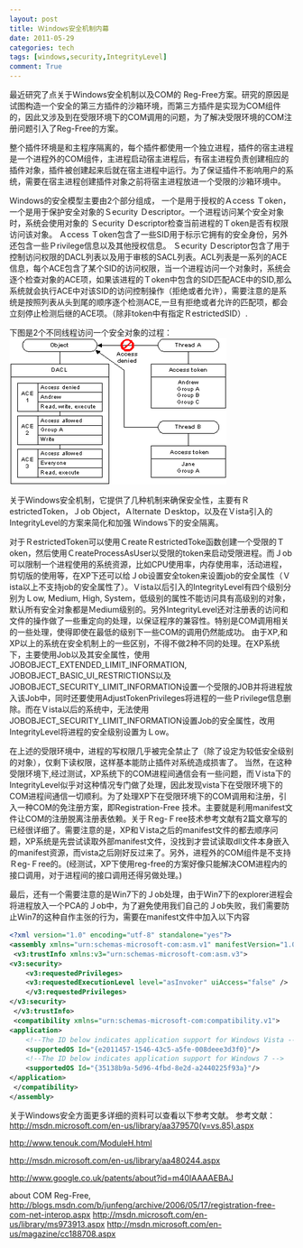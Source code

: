 ```yaml
---
layout: post
title: Ｗindows安全机制内幕
date: 2011-05-29
categories: tech
tags: [windows,security,IntegrityLevel]
comment: True
---
```


最近研究了点关于Ｗindows安全机制以及COM的 Reg-Free方案。研究的原因是试图构造一个安全的第三方插件的沙箱环境，而第三方插件是实现为COM组件的，因此又涉及到在受限环境下的COM调用的问题，为了解决受限环境的COM注册问题引入了Reg-Free的方案。

整个插件环境是和主程序隔离的，每个插件都使用一个独立进程，插件的宿主进程是一个进程外的COM组件，主进程启动宿主进程后，有宿主进程负责创建相应的插件对象，插件被创建起来后就在宿主进程中运行。为了保证插件不影响用户的系统，需要在宿主进程创建插件对象之前将宿主进程放进一个受限的沙箱环境中。


Ｗindows的安全模型主要由2个部分组成， 一个是用于授权的Ａccess Ｔoken，一个是用于保护安全对象的Ｓecurity Ｄescriptor。一个进程访问某个安全对象时，系统会使用对象的
Ｓecurity Ｄescriptor检查当前进程的Ｔoken是否有权限访问该对象。
Ａccess Ｔoken包含了一些SID用于标示它拥有的安全身份，另外还包含一些Ｐrivilege信息以及其他授权信息。
Ｓecurity Ｄescriptor包含了用于控制访问权限的DACL列表以及用于审核的SACL列表。ACL列表是一系列的ACE信息，每个ACE包含了某个SID的访问权限，当一个进程访问一个对象时，系统会逐个检查对象的ACE项，如果该进程的Ｔoken中包含的SID匹配ACE中的SID,那么系统就会执行ACE中对该SID的访问控制操作（拒绝或者允许），需要注意的是系统是按照列表从头到尾的顺序逐个检测ACE,一旦有拒绝或者允许的匹配项，都会立刻停止检测后继的ACE项。（除非token中有指定ＲestrictedSID）.

下图是2个不同线程访问一个安全对象的过程：
![](/img/windows-security-ace.png)

关于Ｗindows安全机制，它提供了几种机制来确保安全性，主要有ＲestrictedToken，Ｊob Object，Ａlternate Ｄesktop，以及在Ｖista引入的IntegrityLevel的方案来简化和加强 
Ｗindows下的安全隔离。

对于ＲestrictedToken可以使用ＣreateＲestrictedToke函数创建一个受限的Ｔoken，然后使用ＣreateProcessAsUser以受限的token来启动受限进程。而Ｊob可以限制一个进程使用的系统资源，比如CPU使用率，内存使用率，活动进程，剪切版的使用等，在XP下还可以给Ｊob设置安全token来设置job的安全属性（Ｖista以上不支持job的安全属性了）。Ｖista以后引入的IntegrityLevel有四个级别分别为Ｌow, Medium, High, System，低级别的属性不能访问具有高级别的对象，默认所有安全对象都是Ｍedium级别的。另外IntegrityLevel还对注册表的访问和文件的操作做了一些重定向的处理，以保证程序的兼容性。特别是COM调用相关的一些处理，使得即使在最低的级别下一些COM的调用仍然能成功。
由于XP,和XP以上的系统在安全机制上的一些区别，不得不做2种不同的处理。在XP系统下，主要使用Job以及其安全属性，使用JOBOBJECT_EXTENDED_LIMIT_INFORMATION, JOBOBJECT_BASIC_UI_RESTRICTIONS以及JOBOBJECT_SECURITY_LIMIT_INFORMATION设置一个受限的JOB并将进程放入该Job中，同时还要使用AdjustTokenPrivileges将进程的一些Ｐrivilege信息删除。而在Ｖista以后的系统中，无法使用JOBOBJECT_SECURITY_LIMIT_INFORMATION设置Job的安全属性，改用IntegrityLevel将进程的安全级别设置为Ｌow。

在上述的受限环境中，进程的写权限几乎被完全禁止了（除了设定为较低安全级别的对象），仅剩下读权限，这样基本能防止插件对系统造成损害了。
当然，在这种受限环境下,经过测试，XP系统下的COM进程间通信会有一些问题，而Ｖista下的IntegrityLevel似乎对这种情况专门做了处理，因此发现vista下在受限环境下的COM进程间通信一切顺利。为了处理XP下在受限环境下的COM调用和注册，引入一种COM的免注册方案，即Registration-Free 技术。主要就是利用manifest文件让COM的注册脱离注册表依赖。关于Ｒeg-Ｆree技术参考文献有2篇文章写的已经很详细了。需要注意的是，XP和Ｖista之后的manifest文件的都去顺序问题，XP系统是先尝试读取外部manifest文件，没找到才尝试读取dll文件本身嵌入的manifest资源，而vista之后刚好反过来了。另外，进程外的COM组件是不支持Ｒeg-Ｆree的。(经测试，XP下使用reg-free的方案好像只能解决COM进程内的接口调用，对于进程间的接口调用还得另做处理。)

最后，还有一个需要注意的是Ｗin7下的Ｊob处理，由于Ｗin7下的explorer进程会将进程放入一个PCA的Ｊob中，为了避免使用我们自己的Ｊob失败，我们需要防止Ｗin7的这种自作主张的行为，需要在manifest文件中加入以下内容
```xml
<?xml version="1.0" encoding="utf-8" standalone="yes"?>
<assembly xmlns="urn:schemas-microsoft-com:asm.v1" manifestVersion="1.0">
 <v3:trustInfo xmlns:v3="urn:schemas-microsoft-com:asm.v3">
<v3:security>
 	<v3:requestedPrivileges>
   	<v3:requestedExecutionLevel level="asInvoker" uiAccess="false" />
 	</v3:requestedPrivileges>
</v3:security>
 </v3:trustInfo>
 <compatibility xmlns="urn:schemas-microsoft-com:compatibility.v1">
<application>
 	<!--The ID below indicates application support for Windows Vista -->
 	<supportedOS Id="{e2011457-1546-43c5-a5fe-008deee3d3f0}"/>
 	<!--The ID below indicates application support for Windows 7 -->
 	<supportedOS Id="{35138b9a-5d96-4fbd-8e2d-a2440225f93a}"/>
</application>
 </compatibility>
</assembly>
```

关于Ｗindows安全方面更多详细的资料可以查看以下参考文献。
参考文献：
http://msdn.microsoft.com/en-us/library/aa379570(v=vs.85).aspx

http://www.tenouk.com/ModuleH.html

http://msdn.microsoft.com/en-us/library/aa480244.aspx

http://www.google.co.uk/patents/about?id=m40IAAAAEBAJ

about COM Reg-Free,
http://blogs.msdn.com/b/junfeng/archive/2006/05/17/registration-free-com-net-interop.aspx
http://msdn.microsoft.com/en-us/library/ms973913.aspx
http://msdn.microsoft.com/en-us/magazine/cc188708.aspx

